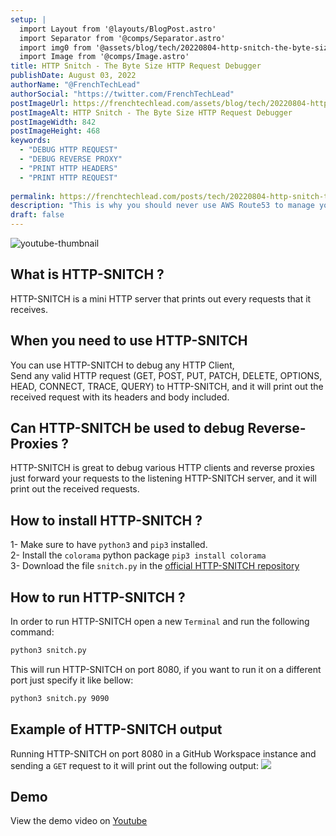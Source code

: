 ```yaml
---
setup: |
  import Layout from '@layouts/BlogPost.astro'
  import Separator from '@comps/Separator.astro'
  import img0 from '@assets/blog/tech/20220804-http-snitch-the-byte-size-http-request-debugger/0.png'
  import Image from '@comps/Image.astro'
title: HTTP Snitch - The Byte Size HTTP Request Debugger
publishDate: August 03, 2022
authorName: "@FrenchTechLead"
authorSocial: "https://twitter.com/FrenchTechLead"
postImageUrl: https://frenchtechlead.com/assets/blog/tech/20220804-http-snitch-the-byte-size-http-request-debugger/0.png
postImageAlt: HTTP Snitch - The Byte Size HTTP Request Debugger
postImageWidth: 842
postImageHeight: 468
keywords:
  - "DEBUG HTTP REQUEST"
  - "DEBUG REVERSE PROXY"
  - "PRINT HTTP HEADERS"
  - "PRINT HTTP REQUEST"
  
permalink: https://frenchtechlead.com/posts/tech/20220804-http-snitch-the-byte-size-http-request-debugger/
description: "This is why you should never use AWS Route53 to manage your domain names pointing to non aws resources"
draft: false
---
```



![youtube-thumbnail](https://user-images.githubusercontent.com/10856604/182870189-d117e7ac-72f3-4130-9b60-17cf87cbccbe.png)

<Separator/>

## What is HTTP-SNITCH ?
HTTP-SNITCH is a mini HTTP server that prints out every requests that it receives.  

<Separator/>

## When you need to use HTTP-SNITCH
You can use HTTP-SNITCH to debug any HTTP Client,  
Send any valid HTTP request (GET, POST, PUT, PATCH, DELETE, OPTIONS, HEAD, CONNECT, TRACE, QUERY) to HTTP-SNITCH, and it will print out the received request with its headers and body included.

<Separator/>

## Can HTTP-SNITCH be used to debug Reverse-Proxies ?
HTTP-SNITCH is great to debug various HTTP clients and reverse proxies just forward your requests to the listening HTTP-SNITCH server, and it will print out the received requests.

<Separator/>

## How to install HTTP-SNITCH ?
1- Make sure to have `python3` and `pip3` installed.  
2- Install the `colorama` python package `pip3 install colorama`  
3- Download the file `snitch.py` in the [official HTTP-SNITCH repository](https://github.com/FrenchTechLead/http-snitch)

<Separator/>

## How to run HTTP-SNITCH ?
In order to run HTTP-SNITCH open a new `Terminal` and run the following command:  
```cmd
python3 snitch.py
```
This will run HTTP-SNITCH on port 8080, if you want to run it on a different port just specify it like bellow:  
```cmd
python3 snitch.py 9090
```

<Separator/>

## Example of HTTP-SNITCH output
Running HTTP-SNITCH on port 8080 in a GitHub Workspace instance and sending a `GET` request to it will print out the following output:
<Image src='https://user-images.githubusercontent.com/10856604/183052857-427d2f48-a080-41aa-b5c0-c0613b820ede.png' w={1096} h={538} t='The console output of HTTP-SNITCH' solo={true}/>


<Separator/>

## Demo 
View the demo video on [Youtube](https://youtu.be/iTNLP3WP6m0)
